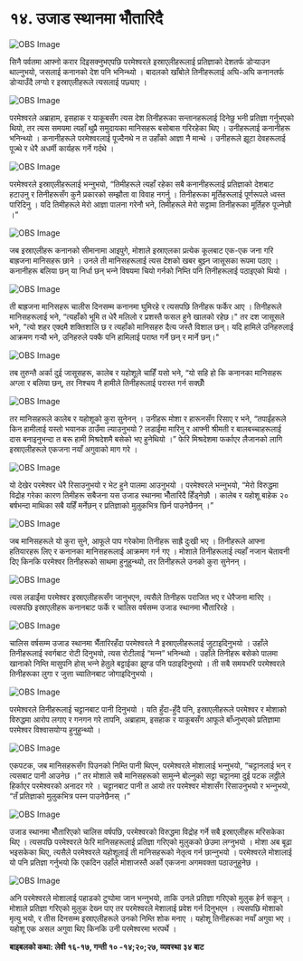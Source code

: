 # १४. उजाड स्थानमा भौँतारिदै

![OBS Image](https://cdn.door43.org/obs/jpg/360px/obs-en-14-01.jpg)

सिनै पर्वतमा आफ्नो करार दिइसक्नुभएपछि परमेश्‍वरले इस्राएलीहरूलाई प्रतिज्ञाको देशतर्फ डोर्‍याउन थाल्नुभयो, जसलाई कनानको देश पनि भनिन्थ्यो । बादलको खाँबोले तिनीहरूलाई अघि-अघि कनानतर्फ डोर्‍याउँदै लग्यो र इस्राएलीहरूले त्यसलाई पछ्याए ।

![OBS Image](https://cdn.door43.org/obs/jpg/360px/obs-en-14-02.jpg)

परमेश्‍वरले अब्राहाम, इसहाक र याकूबसँग त्यस देश तिनीहरूका सन्तानहरूलाई दिनेछु भनी प्रतिज्ञा गर्नुभएको थियो, तर त्यस समयमा त्यहाँ थुप्रै समुदायका मानिसहरू बसोबास गरिरहेका थिए । उनीहरूलाई कनानीहरू भनिन्थ्यो । कनानीहरूले परमेश्‍वरलाई पूज्दैनथे न त उहाँको आज्ञा नै मान्थे । उनीहरूले झूटा देवहरूलाई पूज्थे र धेरै अधर्मी कार्यहरू गर्ने गर्दथे ।

![OBS Image](https://cdn.door43.org/obs/jpg/360px/obs-en-14-03.jpg)

परमेश्‍वरले इस्राएलीहरूलाई भन्‍नुभयो, “तिमीहरूले त्यहाँ रहेका सबै कनानीहरूलाई प्रतिज्ञाको देशबाट हटाउनु र तिनीहरूसँग कुनै प्रकारको सम्झौता वा विवाह नगर्नु । तिनीहरूका मूर्तिहरूलाई पूर्णरूपले ध्वस्त पारिदिनु । यदि तिमीहरूले मेरो आज्ञा पालना गरेनौ भने, तिमीहरूले मेरो सट्टामा तिनीहरूका मूर्तिहरु पूज्‍नेछौ ।”

![OBS Image](https://cdn.door43.org/obs/jpg/360px/obs-en-14-04.jpg)

जब इस्राएलीहरू कनानको सीमानामा आइपुगे, मोशाले इस्राएलका प्रत्येक कूलबाट एक-एक जना गरि बाह्रजना मानिसहरू छाने । उनले ती मानिसहरूलाई त्यस देशको खबर बुझ्‍न जासूसका रूपमा पठाए । कनानीहरू बलिया छन् या निर्धा छन् भन्‍ने विषयमा चियो गर्नको निम्ति पनि तिनीहरूलाई पठाइएको थियो ।

![OBS Image](https://cdn.door43.org/obs/jpg/360px/obs-en-14-05.jpg)

ती बाह्रजना मानिसहरू चालीस दिनसम्म कनानमा घुमिरहे र त्यसपछि तिनीहरू फर्केर आए । तिनीहरूले मानिसहरूलाई भने, “त्यहाँको भूमि त धेरै मलिलो र प्रशस्तै फसल हुने खालको रहेछ।" तर दश जासूसले भने, "त्यो शहर एक्‍दमै शक्तिशालि छ र त्यहाँको मानिसहरु दैत्य जस्‍तै विशाल छन्। यदि हामिले उनिहरुलाई आक्रमण गर्‍यौ भने, उनिहरुले पक्‍कै पनि हामिलाई पराष्‍त गर्ने छन् र मार्ने छन्।"

![OBS Image](https://cdn.door43.org/obs/jpg/360px/obs-en-14-06.jpg)

तब तुरुन्तै अर्का दुई जासूसहरू, कालेब र यहोशूले चाहिँ यसो भने, “यो सहि हो कि कनानका मानिसहरू अग्ला र बलिया छन्, तर निश्‍चय नै हामीले तिनीहरूलाई परास्त गर्न सक्छौँ

![OBS Image](https://cdn.door43.org/obs/jpg/360px/obs-en-14-07.jpg)

तर मानिसहरूले कालेब र यहोशूको कुरा सुनेनन् । उनीहरू मोशा र हारूनसँग रिसाए र भने, “तपाईंहरूले किन हामीलाई यस्तो भयानक ठाउँमा ल्याउनुभयो ? लडाईंमा मारिनु र आफ्नी श्रीमती र बालबच्चाहरूलाई दास बनाइनुभन्दा त बरू हामी मिश्रदेशमै बसेको भए हुनेथियो ।” फेरि मिश्रदेशमा फर्काएर लैजानको लागि इस्राएलीहरूले एकजना नयाँ अगुवाको माग गरे ।

![OBS Image](https://cdn.door43.org/obs/jpg/360px/obs-en-14-08.jpg)

यो देखेर परमेश्‍वर धेरै रिसाउनुभयो र भेट हुने पालमा आउनुभयो । परमेश्‍वरले भन्‍नुभयो, “मेरो विरुद्धमा विद्रोह गरेका कारण तिमीहरू सबैजना यस उजाड स्थानमा भौँतारिदै हिँड्नेछौ । कालेब र यहोशू बाहेक २० बर्षभन्दा माथिका सबै यहिँ मर्नेछन् र प्रतिज्ञाको मुलुकभित्र छिर्न पाउनेछैनन् ।”

![OBS Image](https://cdn.door43.org/obs/jpg/360px/obs-en-14-09.jpg)

जब मानिसहरूले यो कुरा सुने, आफूले पाप गरेकोमा तिनीहरू साह्रै दुःखी भए । तिनीहरूले आफ्ना हतियारहरू लिए र कनानका मानिसहरूलाई आक्रमण गर्न गए । मोशाले तिनीहरूलाई त्यहाँ नजान चेतावनी दिए किनकि परमेश्‍वर तिनीहरूको साथमा हुनुहुन्‍थ्यो, तर तिनीहरूले उनको कुरा सुनेनन् ।

![OBS Image](https://cdn.door43.org/obs/jpg/360px/obs-en-14-10.jpg)

त्यस लडाईंमा परमेश्‍वर इस्राएलीहरूसँग जानुभएन, त्यसैले तिनीहरू पराजित भए र धेरैजना मारिए । त्यसपछि इस्राएलीहरू कनानबाट फर्के र चालिस वर्षसम्म उजाड स्थानमा भौँतारिरहे ।

![OBS Image](https://cdn.door43.org/obs/jpg/360px/obs-en-14-11.jpg)

चालिस वर्षसम्म उजाड स्थानमा भैँतारिरहँदा परमेश्‍वरले नै इस्राएलीहरूलाई जुटाइदिनुभयो । उहाँले तिनीहरूलाई स्वर्गबाट रोटी दिनुभयो, त्यस रोटीलाई “मन्‍न” भनिन्थ्यो । उहाँले तिनीहरू बसेको पालमा खानाको निम्ति मासुपनि होस् भन्‍ने हेतुले बट्टाईका झुण्ड पनि पठाइदिनुभयो । ती सबै समयभरि परमेश्‍वरले तिनीहरूका लुगा र जुत्ता च्यातिनबाट जोगाइदिनुभयो ।

![OBS Image](https://cdn.door43.org/obs/jpg/360px/obs-en-14-12.jpg)

परमेश्‍वरले तिनीहरूलाई चट्टानबाट पानी दिनुभयो । यति हुँदा-हुँदै पनि, इस्राएलीहरूले परमेश्‍वर र मोशाको विरुद्धमा आरोप लगाए र गनगन गरे तापनि, अब्राहाम, इसहाक र याकूबसँग आफूले बाँध्‍नुभएको प्रतिज्ञामा परमेश्‍वर विश्‍वासयोग्य हुनुहुन्थ्यो ।

![OBS Image](https://cdn.door43.org/obs/jpg/360px/obs-en-14-13.jpg)

एकपटक, जब मानिसहरूसँग पिउनको निम्ति पानी थिएन, परमेश्‍वरले मोशालाई भन्‍नुभयो, “चट्टानलाई भन् र त्यसबाट पानी आउनेछ ।” तर मोशाले सबै मानिसहरूको सामुन्‍ने बोल्नुको सट्टा चट्टानमा दुई पटक लठ्ठीले हिर्काएर परमेश्‍वरको अनादर गरे । चट्टानबाट पानी त आयो तर परमेश्‍वर मोशासँग रिसाउनुभयो र भन्‍नुभयो, “तँ प्रतिज्ञाको मुलुकभित्र पस्‍न पाउनेछैनस् ।”

![OBS Image](https://cdn.door43.org/obs/jpg/360px/obs-en-14-14.jpg)

उजाड स्थानमा भौँतारिएको चालिस वर्षपछि, परमेश्‍वरको विरुद्धमा विद्रोह गर्ने सबै इस्राएलीहरू मरिसकेका थिए । त्यसपछि परमेश्‍वरले फेरि मानिसहरूलाई प्रतिज्ञा गरिएको मुलुकको छेउमा लग्‍नुभयो । मोशा अब बूढा भइसकेका थिए, त्यसैले परमेश्‍वरले यहोशूलाई ती मानिसहरूको नेतृत्व गर्न छान्‍नुभयो । परमेश्‍वरले मोशालाई यो पनि प्रतिज्ञा गर्नुभयो कि एकदिन उहाँले मोशाजस्तै अर्को एकजना अगमवक्ता पठाउनुहुनेछ ।

![OBS Image](https://cdn.door43.org/obs/jpg/360px/obs-en-14-15.jpg)

अनि परमेश्‍वरले मोशालाई पहाडको टुप्पोमा जान भन्‍नुभयो, ताकि उनले प्रतिज्ञा गरिएको मुलुक हेर्न सकून् । मोशाले प्रतिज्ञा गरिएको मुलुक देख्‍न पाए तर परमेश्‍वरले मेशालाई प्रवेश गर्न दिनुभएन । त्यसपछि मोशाको मृत्यु भयो, र तीस दिनसम्म इस्राएलीहरूले उनको निम्ति शोक मनाए । यहोशू तिनीहरूका नयाँ अगुवा भए । यहोशू एक असल अगुवा थिए किनकि उनी परमेश्‍वरमा भरपर्थे ।

__बाइबलको कथा: लेवी १६-१७, गन्ती १० -१४;२०;२७, व्यवस्था ३४ बाट__
